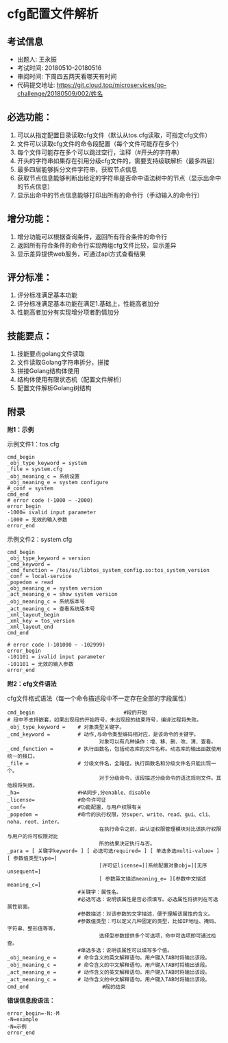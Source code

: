 cfg配置文件解析
===============

考试信息
--------

* 出题人: 王永振
* 考试时间: 20180510-20180516
* 审阅时间: 下周四五两天看哪天有时间
* 代码提交地址: https://git.cloud.top/microservices/go-challenge/20180509/002/姓名


必选功能：
--------

1. 可以从指定配置目录读取cfg文件（默认从tos.cfg读取，可指定cfg文件）
1. 文件可以读取cfg文件的命令段配置（每个文件可能存在多个）
1. 每个文件可能存在多个可以跳过空行，注释（#开头的字符串）
1. 开头的字符串如果存在引用分级cfg文件的，需要支持级联解析（最多四层）
1. 最多四层能够拆分文件字符串，获取节点信息
1. 获取节点信息能够判断出给定的字符串是否命中语法树中的节点（显示出命中的节点信息）
1. 显示出命中的节点信息能够打印出所有的命令行（手动输入的命令行）


增分功能：
--------

1. 增分功能可以根据查询条件，返回所有符合条件的命令行
1. 返回所有符合条件的命令行实现两组cfg文件比较，显示差异
1. 显示差异提供web服务，可通过api方式查看结果


评分标准：
--------

1. 评分标准满足基本功能
1. 评分标准满足基本功能在满足1.基础上，性能高者加分
1. 性能高者加分有实现增分项者酌情加分


技能要点：
--------

1. 技能要点golang文件读取
1. 文件读取Golang字符串拆分，拼接
1. 拼接Golang结构体使用
1. 结构体使用有限状态机（配置文件解析）
1. 配置文件解析Golang树结构


附录
----

**附1：示例**

示例文件1：tos.cfg

```
cmd_begin
_obj_type_keyword = system
_file = system.cfg
_obj_meaning_c = 系统设置
_obj_meaning_e = system configure
#_conf = system
cmd_end
# error code (-1000 ~ -2000)
error_begin
-1000= ivalid input parameter
-1000 = 无效的输入参数
error_end
```


示例文件2：system.cfg

```
cmd_begin
_obj_type_keyword = version
_cmd_keyword =
_cmd_function = /tos/so/libtos_system_config.so:tos_system_version
_conf = local-service
_popedom = read
_obj_meaning_e = system version
_act_meaning_e = show system version
_obj_meaning_c = 系统版本号
_act_meaning_c = 查看系统版本号
_xml_layout_begin
_xml_key = tos_version
_xml_layout_end
cmd_end

# error code (-101000 ~ -102999)
error_begin
-101101 = ivalid input parameter
-101101 = 无效的输入参数
error_end
```

**附2：cfg文件语法**

cfg文件格式语法（每一个命令描述段中不一定存在全部的字段属性）

```
cmd_begin                             #段的开始
# 段中不支持嵌套，如果出现段的开始符号，未出现段的结束符号，编译过程将失败。
_obj_type_keyword =    # 对象类型关键字。
_cmd_keyword =         # 动作,与命令类型编码相对应，是该命令的关键字。
                              对象可以有几种操作：增、移、删、改、清、查看。
_cmd_function =        # 执行函数名，包括动态库的文件名称。动态库的输出函数使用统一的接口。
_file =                # 分级文件名，全路径。执行函数名和分级文件名只能出现一个。
                              对于分级命令，该段描述分级命令的语法规则文件。其他段将失效。
_ha=                   #HA同步,分enable、disable
_license=              #命令许可证
_conf=                 #功能配置，与用户权限有关
_popedom =             #命令的执行权限，分super、write、read、gui、cli、noha、root、inter。
                              在执行命令之前，由认证权限管理模块对比该执行权限与用户的许可权限对比
                              所的结果决定执行与否。
_para = [ 关键字keyword= ] [ 必选可选required= ] [ 单选多选multi-value= ] [ 参数值类型type=]
                              [许可证license=][系统配置对象obj=][无序unsequent=]
                              [ 参数英文描述meaning_e= ][参数中文描述meaning_c=]
                       #关键字：属性名。
                       #必选可选：说明该属性是否必须填写。必选属性将排列在可选属性前面。
                       #参数描述：对该参数的文字描述，便于理解该属性的含义。
                       #参数值类型：可以定义几种固定的类型，比如IP地址、掩码、字符串、整形值等等，
                              选择型参数提供多个可选项，命中可选项即可通过检查。
                       #单选多选：说明该属性可以填写多个值。
_obj_meaning_e =       # 命令含义的英文解释语句。用户键入TAB时将输出该段。
_obj_meaning_c =       # 命令含义的中文解释语句。用户键入TAB时将输出该段。
_act_meaning_e =       # 动作含义的英文解释语句。用户键入TAB时将输出该段。
_act_meaning_c =       # 动作含义的中文解释语句。用户键入TAB时将输出该段。
cmd_end                        #段的结束

```

**错误信息段语法：**

```
error_begin=-N:-M
-N=example
-N=示例
error_end
```
